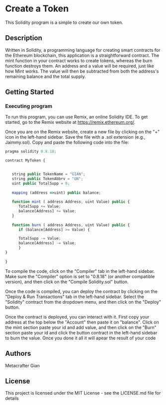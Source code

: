 # Create a Token

This Solidity program is a simple to create our own token.

## Description

Written in Solidity, a programming language for creating smart contracts for the Ethereum blockchain, this application is a straightforward contract. The mint function in your contract works to create tokens, whereas the burn function destroys them. An address and a value will be required, just like how Mint works. The value will then be subtracted from both the address's remaining balance and the total supply.

## Getting Started

### Executing program

To run this program, you can use Remix, an online Solidity IDE. To get started, go to the Remix website at https://remix.ethereum.org/.

Once you are on the Remix website, create a new file by clicking on the "+" icon in the left-hand sidebar. Save the file with a .sol extension (e.g., Jaimmy.sol). Copy and paste the following code into the file:

```javascript
pragma solidity 0.8.18;

contract MyToken {

    
   string public TokenName = "GIAN";
   string public TokenAbbrv = "GN";
   uint public TotalSupp = 0;
    
   mapping (address =>uint) public balance;
  
   function mint ( address Address, uint Value) public {
      TotalSupp += Value;
      balance[Address] += Value;
   }
   
   function burn ( address Address, uint Value) public {
      if (balance[Address] >= Value) {

      TotalSupp -= Value;
      balance[Address] -= Value;
      }
}
   
}

```

To compile the code, click on the "Compiler" tab in the left-hand sidebar. Make sure the "Compiler" option is set to "0.8.18" (or another compatible version), and then click on the "Compile Solidity.sol" button.

Once the code is compiled, you can deploy the contract by clicking on the "Deploy & Run Transactions" tab in the left-hand sidebar. Select the "Solidity" contract from the dropdown menu, and then click on the "Deploy" button.

Once the contract is deployed, you can interact with it. First copy your address at the top below the "Account" then paste it on "balance". Click on the mint section paste your id and add value, and then click on the "Burn" section paste your id and click the button contract in the left-hand sidebar to burn the value. Once you done it all it will apear the result of your code
## Authors

Metacrafter Gian

## License

This project is licensed under the MIT License - see the LICENSE.md file for details
